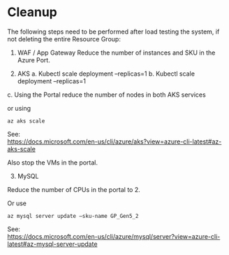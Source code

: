 # Cleanup

The following steps need to be performed after load testing the system, if not deleting the entire Resource Group:

1.	WAF / App Gateway
Reduce the number of instances and SKU in the Azure Port.

2.	AKS
a.	Kubectl scale deployment –replicas=1 <deployment name for Wildfly>
b.	Kubectl scale deployment –replicas=1 <deployment name for Varnish>

c.	Using the Portal reduce the number of nodes in both AKS services

or using 

```shell
az aks scale
```

See:  
https://docs.microsoft.com/en-us/cli/azure/aks?view=azure-cli-latest#az-aks-scale

Also stop the VMs in the portal.

3.	MySQL

Reduce the number of CPUs in the portal to 2.

Or use 
```shell
az mysql server update –sku-name GP_Gen5_2
```
See:  
https://docs.microsoft.com/en-us/cli/azure/mysql/server?view=azure-cli-latest#az-mysql-server-update
